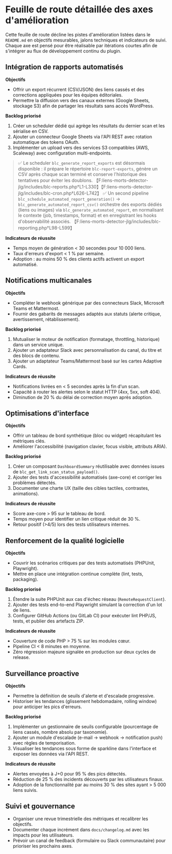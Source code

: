 # Feuille de route détaillée des axes d'amélioration

Cette feuille de route décline les pistes d'amélioration listées dans le `README.md` en objectifs mesurables, jalons techniques et indicateurs de suivi. Chaque axe est pensé pour être réalisable par itérations courtes afin de s'intégrer au flux de développement continu du plugin.

## Intégration de rapports automatisés

**Objectifs**
- Offrir un export récurrent (CSV/JSON) des liens cassés et des corrections appliquées pour les équipes éditoriales.
- Permettre la diffusion vers des canaux externes (Google Sheets, stockage S3) afin de partager les résultats sans accès WordPress.

**Backlog priorisé**
1. Créer un scheduler dédié qui agrège les résultats du dernier scan et les sérialise en CSV.
2. Ajouter un connecteur Google Sheets via l'API REST avec rotation automatique des tokens OAuth.
3. Implémenter un upload vers des services S3 compatibles (AWS, Scaleway) avec configuration multi-endpoints.

> ✅ Le scheduler `blc_generate_report_exports` est désormais disponible : il prépare le répertoire `blc-report-exports`, génère un CSV après chaque scan terminé et conserve l'historique des tentatives pour éviter les doublons. 【F:liens-morts-detector-jlg/includes/blc-reports.php†L1-L330】【F:liens-morts-detector-jlg/includes/blc-cron.php†L626-L742】
> ✅ Un second pipeline `blc_schedule_automated_report_generation()` → `blc_generate_automated_report_csv()` orchestre des exports dédiés (liens ou images) via `blc_generate_automated_report`, en normalisant le contexte (job, timestamps, format) et en enregistrant les hooks d'observabilité associés. 【F:liens-morts-detector-jlg/includes/blc-reporting.php†L98-L599】

**Indicateurs de réussite**
- Temps moyen de génération < 30 secondes pour 10 000 liens.
- Taux d'erreurs d'export < 1 % par semaine.
- Adoption : au moins 50 % des clients actifs activent un export automatisé.

## Notifications multicanales

**Objectifs**
- Compléter le webhook générique par des connecteurs Slack, Microsoft Teams et Mattermost.
- Fournir des gabarits de messages adaptés aux statuts (alerte critique, avertissement, rétablissement).

**Backlog priorisé**
1. Mutualiser le moteur de notification (formatage, throttling, historique) dans un service unique.
2. Ajouter un adaptateur Slack avec personnalisation du canal, du titre et des blocs de contenu.
3. Ajouter un adaptateur Teams/Mattermost basé sur les cartes Adaptive Cards.

**Indicateurs de réussite**
- Notifications livrées en < 5 secondes après la fin d'un scan.
- Capacité à router les alertes selon le statut HTTP (4xx, 5xx, soft 404).
- Diminution de 20 % du délai de correction moyen après adoption.

## Optimisations d'interface

**Objectifs**
- Offrir un tableau de bord synthétique (bloc ou widget) récapitulant les métriques clés.
- Améliorer l'accessibilité (navigation clavier, focus visible, attributs ARIA).

**Backlog priorisé**
1. Créer un composant `DashboardSummary` réutilisable avec données issues de `blc_get_link_scan_status_payload()`.
2. Ajouter des tests d'accessibilité automatisés (axe-core) et corriger les problèmes détectés.
3. Documenter une charte UX (taille des cibles tactiles, contrastes, animations).

**Indicateurs de réussite**
- Score axe-core > 95 sur le tableau de bord.
- Temps moyen pour identifier un lien critique réduit de 30 %.
- Retour positif (>4/5) lors des tests utilisateurs internes.

## Renforcement de la qualité logicielle

**Objectifs**
- Couvrir les scénarios critiques par des tests automatisés (PHPUnit, Playwright).
- Mettre en place une intégration continue complète (lint, tests, packaging).

**Backlog priorisé**
1. Étendre la suite PHPUnit aux cas d'échec réseau (`RemoteRequestClient`).
2. Ajouter des tests end-to-end Playwright simulant la correction d'un lot de liens.
3. Configurer GitHub Actions (ou GitLab CI) pour exécuter lint PHP/JS, tests, et publier des artefacts ZIP.

**Indicateurs de réussite**
- Couverture de code PHP > 75 % sur les modules cœur.
- Pipeline CI < 8 minutes en moyenne.
- Zéro régression majeure signalée en production sur deux cycles de release.

## Surveillance proactive

**Objectifs**
- Permettre la définition de seuils d'alerte et d'escalade progressive.
- Historiser les tendances (glissement hebdomadaire, rolling window) pour anticiper les pics d'erreurs.

**Backlog priorisé**
1. Implémenter un gestionnaire de seuils configurable (pourcentage de liens cassés, nombre absolu par taxonomie).
2. Ajouter un module d'escalade (e-mail → webhook → notification push) avec règles de temporisation.
3. Visualiser les tendances sous forme de sparkline dans l'interface et exposer les données via l'API REST.

**Indicateurs de réussite**
- Alertes envoyées à J+0 pour 95 % des pics détectés.
- Réduction de 25 % des incidents découverts par les utilisateurs finaux.
- Adoption de la fonctionnalité par au moins 30 % des sites ayant > 5 000 liens suivis.

## Suivi et gouvernance

- Organiser une revue trimestrielle des métriques et recalibrer les objectifs.
- Documenter chaque incrément dans `docs/changelog.md` avec les impacts pour les utilisateurs.
- Prévoir un canal de feedback (formulaire ou Slack communautaire) pour prioriser les prochains axes.

